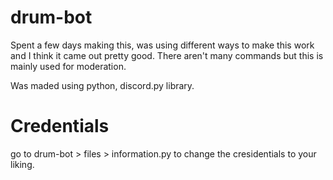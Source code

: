 # drum-bot
Spent a few days making this, was using different ways to make this work and I think it came out pretty good.
There aren't many commands but this is mainly used for moderation.

Was maded using python, discord.py library.

# Credentials 
go to drum-bot > files > information.py to change the cresidentials to your liking.


